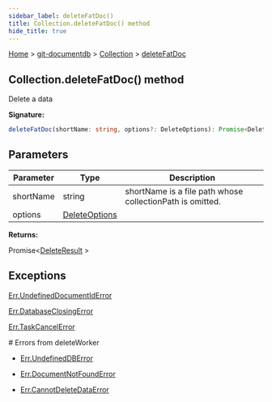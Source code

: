 ```yaml
---
sidebar_label: deleteFatDoc()
title: Collection.deleteFatDoc() method
hide_title: true
---
```


[Home](./index.md) &gt; [git-documentdb](./git-documentdb.md) &gt; [Collection](./git-documentdb.collection.md) &gt; [deleteFatDoc](./git-documentdb.collection.deletefatdoc.md)

## Collection.deleteFatDoc() method

Delete a data

<b>Signature:</b>

```typescript
deleteFatDoc(shortName: string, options?: DeleteOptions): Promise<DeleteResult>;
```

## Parameters

|  Parameter | Type | Description |
|  --- | --- | --- |
|  shortName | string | shortName is a file path whose collectionPath is omitted. |
|  options | [DeleteOptions](./git-documentdb.deleteoptions.md) |  |

<b>Returns:</b>

Promise&lt;[DeleteResult](./git-documentdb.deleteresult.md) &gt;

## Exceptions

[Err.UndefinedDocumentIdError](./git-documentdb.err.undefineddocumentiderror.md)

[Err.DatabaseClosingError](./git-documentdb.err.databaseclosingerror.md)

[Err.TaskCancelError](./git-documentdb.err.taskcancelerror.md)

\# Errors from deleteWorker

- [Err.UndefinedDBError](./git-documentdb.err.undefineddberror.md)

- [Err.DocumentNotFoundError](./git-documentdb.err.documentnotfounderror.md)

- [Err.CannotDeleteDataError](./git-documentdb.err.cannotdeletedataerror.md)

